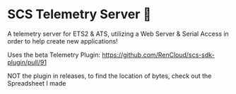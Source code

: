# SCS Telemetry Server :articulated_lorry:
A telemetry server for ETS2 & ATS, utilizing a Web Server & Serial Access in order to help create new applications!

Uses the beta Telemetry Plugin: https://github.com/RenCloud/scs-sdk-plugin/pull/91

NOT the plugin in releases, to find the location of bytes, check out the Spreadsheet I made
